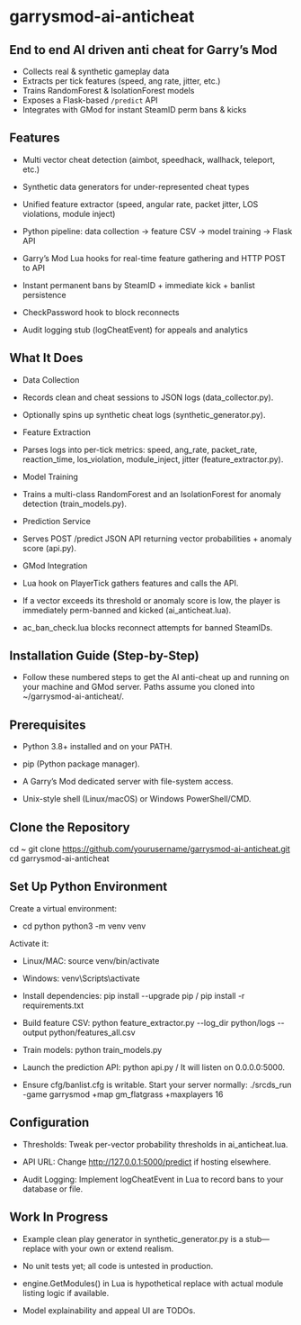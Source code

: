 # garrysmod-ai-anticheat

## End to end AI driven anti cheat for Garry’s Mod

- Collects real & synthetic gameplay data  
- Extracts per tick features (speed, ang rate, jitter, etc.)  
- Trains RandomForest & IsolationForest models  
- Exposes a Flask-based `/predict` API  
- Integrates with GMod for instant SteamID perm bans & kicks


## Features

- Multi vector cheat detection (aimbot, speedhack, wallhack, teleport, etc.)

- Synthetic data generators for under-represented cheat types

- Unified feature extractor (speed, angular rate, packet jitter, LOS violations, module inject)

- Python pipeline: data collection → feature CSV → model training → Flask API

- Garry’s Mod Lua hooks for real-time feature gathering and HTTP POST to API

- Instant permanent bans by SteamID + immediate kick + banlist persistence

- CheckPassword hook to block reconnects

- Audit logging stub (logCheatEvent) for appeals and analytics

## What It Does

- Data Collection

- Records clean and cheat sessions to JSON logs (data_collector.py).

- Optionally spins up synthetic cheat logs (synthetic_generator.py).

- Feature Extraction

- Parses logs into per-tick metrics: speed, ang_rate, packet_rate, reaction_time, los_violation, module_inject, jitter (feature_extractor.py).

- Model Training

- Trains a multi-class RandomForest and an IsolationForest for anomaly detection (train_models.py).

- Prediction Service

- Serves POST /predict JSON API returning vector probabilities + anomaly score (api.py).

- GMod Integration

- Lua hook on PlayerTick gathers features and calls the API.

- If a vector exceeds its threshold or anomaly score is low, the player is immediately perm-banned and kicked (ai_anticheat.lua).

- ac_ban_check.lua blocks reconnect attempts for banned SteamIDs.

## Installation Guide (Step-by-Step)

- Follow these numbered steps to get the AI anti-cheat up and running on your machine and GMod server. Paths assume you cloned into ~/garrysmod-ai-anticheat/.

## Prerequisites

- Python 3.8+ installed and on your PATH.

- pip (Python package manager).

- A Garry’s Mod dedicated server with file-system access.

- Unix-style shell (Linux/macOS) or Windows PowerShell/CMD.

## Clone the Repository

cd ~
git clone https://github.com/yourusername/garrysmod-ai-anticheat.git
cd garrysmod-ai-anticheat

## Set Up Python Environment

Create a virtual environment:

- cd python python3 -m venv venv

Activate it:

- Linux/MAC: source venv/bin/activate

- Windows: venv\Scripts\activate

- Install dependencies: pip install --upgrade pip / pip install -r requirements.txt

- Build feature CSV: python feature_extractor.py --log_dir python/logs --output python/features_all.csv

- Train models: python train_models.py

- Launch the prediction API: python api.py / It will listen on 0.0.0.0:5000.

- Ensure cfg/banlist.cfg is writable. Start your server normally: ./srcds_run -game garrysmod +map gm_flatgrass +maxplayers 16

## Configuration

- Thresholds: Tweak per-vector probability thresholds in ai_anticheat.lua.

- API URL: Change http://127.0.0.1:5000/predict if hosting elsewhere.

- Audit Logging: Implement logCheatEvent in Lua to record bans to your database or file.

## Work In Progress

- Example clean play generator in synthetic_generator.py is a stub—replace with your own or extend realism.

- No unit tests yet; all code is untested in production.

- engine.GetModules() in Lua is hypothetical replace with actual module listing logic if available.

- Model explainability and appeal UI are TODOs.


